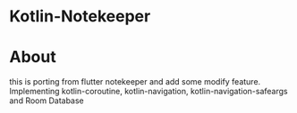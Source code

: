 # Kotlin-Notekeeper

# About
this is porting from flutter notekeeper and add some modify feature. Implementing kotlin-coroutine, kotlin-navigation, kotlin-navigation-safeargs and Room Database
